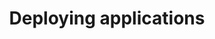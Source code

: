 ---
type: docs
title: "Deploying applications"
linkTitle: "Deploying applications"
description: "Learn how to deploy a Radius application to an environment"
weight: 40
---